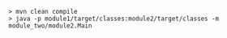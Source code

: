 
    > mvn clean compile
    > java -p module1/target/classes:module2/target/classes -m module_two/module2.Main
